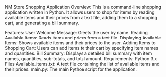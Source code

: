 NM Store Shopping Application
Overview:
This is a command-line shopping application written in Python. It allows users to shop for items by reading available items and their prices from a text file, adding them to a shopping cart, and generating a bill summary.

Features:
User Welcome Message: 
Greets the user by name.
Reading Available Items: 
Reads items and prices from a text file.
Displaying Available Items:
Shows available items and their prices to the user.
Adding Items to Shopping Cart:
Users can add items to their cart by specifying item names and quantities.
Bill Summary: 
Displays a detailed bill summary with item names, quantities, sub-totals, and total amount.
Requirements:
Python 3.x
Files
Available_items.txt:
A text file containing the list of available items and their prices.
main.py: The main Python script for the application.
